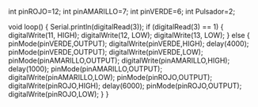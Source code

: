 int pinROJO=12;
int pinAMARILLO=7;
int pinVERDE=6;
int Pulsador=2;




void loop() {
  Serial.println(digitalRead(3));
  if (digitalRead(3) == 1) {
    digitalWrite(11, HIGH);
    digitalWrite(12, LOW);
    digitalWrite(13, LOW);
  }
    else {
    pinMode(pinVERDE,OUTPUT);
    digitalWrite(pinVERDE,HIGH);
    delay(4000);
    pinMode(pinVERDE,OUTPUT);
    digitalWrite(pinVERDE,LOW);
    pinMode(pinAMARILLO,OUTPUT);
    digitalWrite(pinAMARILLO,HIGH);
    delay(1000);
    pinMode(pinAMARILLO,OUTPUT);
    digitalWrite(pinAMARILLO,LOW);
    pinMode(pinROJO,OUTPUT);
    digitalWrite(pinROJO,HIGH);
    delay(6000);
    pinMode(pinROJO,OUTPUT);
    digitalWrite(pinROJO,LOW);
    }
}
